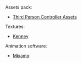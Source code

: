 Assets pack:

- [Third Person Controller Assets](https://www.youtube.com/redirect?event=video_description&redir_token=QUFFLUhqbXJmN3htLXh4cmtuVUw3RFVabnlhYlhuR0J5d3xBQ3Jtc0tua1ZuSTg2azlPR1V5eVRiNGpNcU1qTElHZE1DZ2dBcFJSd05EWkVuaFVFRVloal9qUGdVNFpPNDg3TUltdmJtc0RNLUstTlFwYnJhN3hZUlRoanZpVk51aWVZd1E5d1E4bENDeWNOMkh2MUJ0OVh0MA&q=https%3A%2F%2Fgithub.com%2Flukky-nl%2Fthird_person_controller_assets&v=EP5AYllgHy8)

Textures:

- [Kenney](https://www.kenney.nl/assets/prototype-textures)

Animation software:

- [Mixamo](https://www.mixamo.com/#/)
